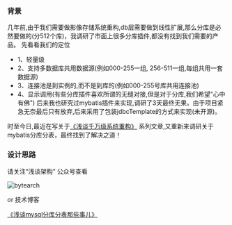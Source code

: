 ### 背景

   几年前,由于我们需要做影像存储系统重构,db层需要做到线性扩展,那么分库是必然要做的(分512个库)，我调研了市面上很多分库插件,都没有找到我们需要的产品。
   先看看我们的定位
   * 1、轻量级
   * 2、支持多数据库共用数据源(例如000-255一组, 256-511一组,每组共用一套数据源)
   * 3、连接池是到实例的,而不是到库的(例如000-255号库共用连接池)
   * 4、显示调用(有些分库插件喜欢所谓的无缝对接,但是对于分库,我们希望"心中有佛")
   后来我也研究过mybatis插件来实现,调研了3天最终无果。由于项目紧急无奈最后只有放弃,后来采用了包装jdbcTemplate的方式来实现(未开源)。
   
   时至今日,最近在写关于[《浅谈千万级系统重构》](http://bytearch.com/home/5) 系列文章,又重新来调研关于mybatis分库分表，最终找到了解决之道！
  
  ### 设计思路
  请关注“浅谈架构” 公众号查看
  
  ![bytearch](http://storage.bytearch.com/images/qrcode_demo_bytearch.jpg)
  
  or 技术博客
  
  [《浅谈mysql分库分表那些事儿》](http://blog.bytearch.com/2020/05/17/mysql-shard/)
